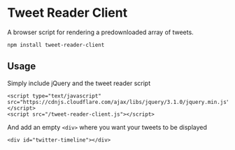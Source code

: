 # Tweet Reader Client
A browser script for rendering a predownloaded array of tweets.

    npm install tweet-reader-client

## Usage
Simply include jQuery and the tweet reader script

    <script type="text/javascript" src="https://cdnjs.cloudflare.com/ajax/libs/jquery/3.1.0/jquery.min.js"></script>
    <script src="/tweet-reader-client.js"></script>

And add an empty `<div>` where you want your tweets to be displayed

    <div id="twitter-timeline"></div>


